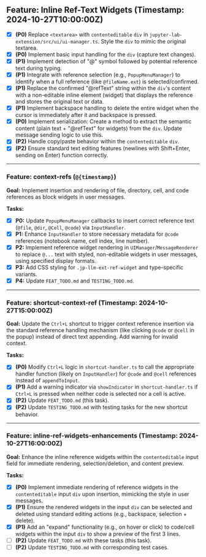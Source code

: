 ## Feature: Inline Ref-Text Widgets (Timestamp: 2024-10-27T10:00:00Z)
- [x] **(P0)** Replace `<textarea>` with `contenteditable` `div` in `jupyter-lab-extension/src/ui/ui-manager.ts`. Style the `div` to mimic the original textarea.
- [x] **(P0)** Implement basic input handling for the `div` (capture text changes).
- [x] **(P1)** Implement detection of "@" symbol followed by potential reference text during typing.
- [x] **(P1)** Integrate with reference selection (e.g., `PopupMenuManager`) to identify when a full reference (like `@fileName.ext`) is selected/confirmed.
- [x] **(P1)** Replace the confirmed "@refText" string within the `div`'s content with a non-editable inline element (widget) that displays the reference and stores the original text or data.
- [x] **(P1)** Implement backspace handling to delete the entire widget when the cursor is immediately after it and backspace is pressed.
- [x] **(P0)** Implement serialization: Create a method to extract the semantic content (plain text + "@refText" for widgets) from the `div`. Update message sending logic to use this.
- [x] **(P2)** Handle copy/paste behavior within the `contenteditable` `div`.
- [x] **(P2)** Ensure standard text editing features (newlines with Shift+Enter, sending on Enter) function correctly.

---

### Feature: context-refs (`@{timestamp}`)

**Goal:** Implement insertion and rendering of file, directory, cell, and code references as block widgets in user messages.

**Tasks:**
- [x] **P0:** Update `PopupMenuManager` callbacks to insert correct reference text (`@file`, `@dir`, `@Cell`, `@code`) via `InputHandler`.
- [x] **P1:** Enhance `InputHandler` to store necessary metadata for `@code` references (notebook name, cell index, line number).
- [x] **P2:** Implement reference widget rendering in `UIManager`/`MessageRenderer` to replace `@...` text with styled, non-editable widgets in user messages, using specified display formats.
- [x] **P3:** Add CSS styling for `.jp-llm-ext-ref-widget` and type-specific variants.
- [x] **P4:** Update `FEAT_TODO.md` and `TESTING_TODO.md`.

---

### Feature: shortcut-context-ref (Timestamp: 2024-10-27T15:00:00Z)

**Goal:** Update the `Ctrl+L` shortcut to trigger context reference insertion via the standard reference handling mechanism (like clicking `@code` or `@cell` in the popup) instead of direct text appending. Add warning for invalid context.

**Tasks:**
- [x] **(P0)** Modify `Ctrl+L` logic in `shortcut-handler.ts` to call the appropriate handler function (likely on `InputHandler`) for `@code` and `@cell` references instead of `appendToInput`.
- [x] **(P1)** Add a warning indicator via `showIndicator` in `shortcut-handler.ts` if `Ctrl+L` is pressed when neither code is selected nor a cell is active.
- [x] **(P2)** Update `FEAT_TODO.md` (this task).
- [x] **(P2)** Update `TESTING_TODO.md` with testing tasks for the new shortcut behavior.

---

### Feature: inline-ref-widgets-enhancements (Timestamp: 2024-10-27T16:00:00Z)

**Goal:** Enhance the inline reference widgets within the `contenteditable` input field for immediate rendering, selection/deletion, and content preview.

**Tasks:**
- [x] **(P0)** Implement immediate rendering of reference widgets in the `contenteditable` input `div` upon insertion, mimicking the style in user messages.
- [x] **(P1)** Ensure the rendered widgets in the input `div` can be selected and deleted using standard editing actions (e.g., backspace, selection + delete).
- [x] **(P1)** Add an "expand" functionality (e.g., on hover or click) to code/cell widgets within the input `div` to show a preview of the first 3 lines.
- [ ] **(P2)** Update `FEAT_TODO.md` with these tasks (this task).
- [ ] **(P2)** Update `TESTING_TODO.md` with corresponding test cases.
